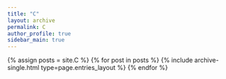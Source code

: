 ```yaml
---
title: "C"
layout: archive
permalink: C
author_profile: true
sidebar_main: true
---
```



{% assign posts = site.C %}
{% for post in posts %} {% include archive-single.html type=page.entries_layout %} {% endfor %}
